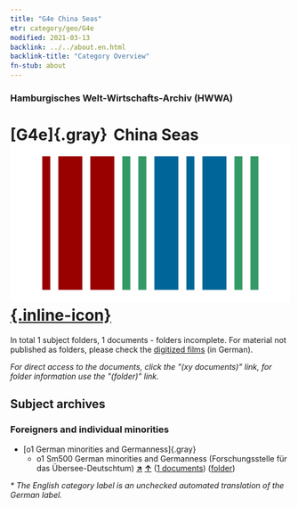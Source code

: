 ```yaml
---
title: "G4e China Seas"
etr: category/geo/G4e
modified: 2021-03-13
backlink: ../../about.en.html
backlink-title: "Category Overview"
fn-stub: about
---
```


### Hamburgisches Welt-Wirtschafts-Archiv (HWWA)
# [G4e]{.gray}&#8201; China Seas&#160; [![Wikidata item](/images/Wikidata-logo.svg){.inline-icon}](http://www.wikidata.org/entity/Q37660)





In total 1 subject folders, 1 documents - folders incomplete.
For material not published as folders, please check the [digitized films](/film/h1_sh) (in German).

_For direct access to the documents, click the "(xy documents)" link, for folder information use the "(folder)" link._

## Subject archives



### Foreigners and individual minorities

- [o1 German minorities and Germanness]{.gray}
  - o1 Sm500 German minorities and Germanness (Forschungsstelle für das Übersee-Deutschtum) [**&nearr;**](../../../subject/i/145911/about.en.html "German minorities and Germanness (Forschungsstelle für das Übersee-Deutschtum) (all over the world)") [**&uarr;**](../../../subject/about.en.html#o1_Sm500 "Subject category system") (<a href="https://pm20.zbw.eu/dfgview/sh/141727,145911" title="about: China Seas : German minorities and Germanness (Forschungsstelle für das Übersee-Deutschtum)" target="_blank">1 documents</a>) ([folder](http://purl.org/pressemappe20/folder/sh/141727,145911))


_* The English category label is an unchecked automated translation of the German label._

